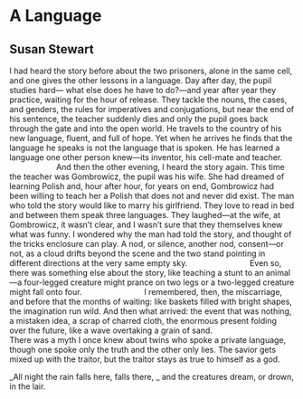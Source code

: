 # A Language
## Susan Stewart
I had heard the story before
about the two prisoners, alone
in the same cell, and one
gives the other lessons in a language.
Day after day, the pupil studies hard—
what else does he have to do?—and year
after year they practice,
waiting for the hour of release.
They tackle the nouns, the cases, and genders,
the rules for imperatives and conjugations,
but near the end of his sentence, the teacher
suddenly dies and only the pupil
goes back through the gate and into the open
world. He travels to the country of his new
language, fluent, and full of hope.
Yet when he arrives he finds
that the language he speaks is not
the language that is spoken. He has learned
a language one other person knew—its inventor,
his cell-mate and teacher.
                          And then the other
evening, I heard the story again.
This time the teacher was Gombrowicz, the pupil
was his wife. She had dreamed of learning
Polish and, hour after hour, for years
on end, Gombrowicz had been willing to teach
her a Polish that does not and never
did exist. The man who told
the story would like to marry his girlfriend.
They love to read in bed and between
them speak three languages.
They laughed—at the wife, at Gombrowicz, it wasn’t
clear, and I wasn’t sure that they
themselves knew what was funny.
I wondered why the man had told
the story, and thought of the tricks
enclosure can play. A nod, or silence,
another nod, consent—or not, as a cloud
drifts beyond the scene and the two
stand pointing in different directions
at the very same empty sky.
                           Even so, there was something
else about the story, like teaching
a stunt to an animal—a four-legged
creature might prance on two legs
or a two-legged creature might
fall onto four.
                           ﻿I remembered,
then, the miscarriage, and before that
the months of waiting: like baskets filled
with bright shapes, the imagination
run wild. And then what arrived:
the event that was nothing, a mistaken idea,
a scrap of charred cloth, the enormous
present folding over the future,
like a wave overtaking
a grain of sand.
                           There was a myth
I once knew about twins who spoke
a private language, though one
spoke only the truth and the other
only lies. The savior gets mixed
up with the traitor, but the traitor
stays as true to himself as a god.

_All night the rain falls here, falls there,
_
and the creatures dream, or drown, in the lair.